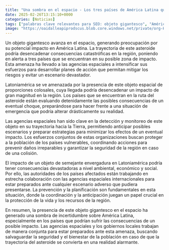 ```yaml
---
title: "Una sombra en el espacio - Los tres países de América Latina que están en la ruta del asteroide"
date: 2025-02-26T13:15:10+0000
categories: [Noticias]
tags: ["palabras clave relevantes para SEO: objeto gigantesco", "América Latina", "asteroide", "agencias espaciales", "impacto", "consecuencias catastróficas", "región."]
image: "https://oaidalleapiprodscus.blob.core.windows.net/private/org-HKmKxpuNw3Y88lm4EBrIPq0n/user-ZwiCXOggLL8ZNNKE2g7rXFmV/img-nAHADlAQjC67t8IkBqQPzI5r.png?st=2025-02-26T12%3A15%3A10Z&se=2025-02-26T14%3A15%3A10Z&sp=r&sv=2024-08-04&sr=b&rscd=inline&rsct=image/png&skoid=d505667d-d6c1-4a0a-bac7-5c84a87759f8&sktid=a48cca56-e6da-484e-a814-9c849652bcb3&skt=2025-02-25T19%3A21%3A08Z&ske=2025-02-26T19%3A21%3A08Z&sks=b&skv=2024-08-04&sig=kziphCnNuDhp4BZSYZwfzT83ghZcox058zdVuG8FpqU%3D"
---
```


Un objeto gigantesco avanza en el espacio, generando preocupación por su potencial impacto en América Latina. La trayectoria de este asteroide podría desencadenar consecuencias catastróficas en la región, poniendo en alerta a tres países que se encuentran en su posible zona de impacto. Esta amenaza ha llevado a las agencias espaciales a intensificar sus esfuerzos para desarrollar planes de acción que permitan mitigar los riesgos y evitar un escenario devastador.

Latoniamérica se ve amenazada por la presencia de este objeto espacial de proporciones colosales, cuya llegada podría desencadenar un impacto de gran magnitud en la región. Los países que se encuentran en la ruta del asteroide están evaluando detenidamente las posibles consecuencias de un eventual choque, preparándose para hacer frente a una situación de emergencia que podría alterar drásticamente su realidad.

Las agencias espaciales han sido clave en la detección y monitoreo de este objeto en su trayectoria hacia la Tierra, permitiendo anticipar posibles escenarios y preparar estrategias para minimizar los efectos de un eventual impacto. Los esfuerzos conjuntos de estas organizaciones buscan proteger a la población de los países vulnerables, coordinando acciones para prevenir daños irreparables y garantizar la seguridad de la región en caso de una colisión.

El impacto de un objeto de semejante envergadura en Latoniamérica podría tener consecuencias devastadoras a nivel ambiental, económico y social. Por ello, las autoridades de los países afectados están trabajando en estrecha colaboración con las agencias espaciales internacionales para estar preparados ante cualquier escenario adverso que pudiera presentarse. La prevención y la planificación son fundamentales en esta situación, donde la coordinación y la anticipación juegan un papel crucial en la protección de la vida y los recursos de la región.

En resumen, la presencia de este objeto gigantesco en el espacio ha generado una sombra de incertidumbre sobre América Latina, especialmente en los países que podrían sufrir las consecuencias de un posible impacto. Las agencias espaciales y los gobiernos locales trabajan de manera conjunta para estar preparados ante esta amenaza, buscando salvaguardar la seguridad y el bienestar de la población en caso de que la trayectoria del asteroide se convierta en una realidad alarmante.
    